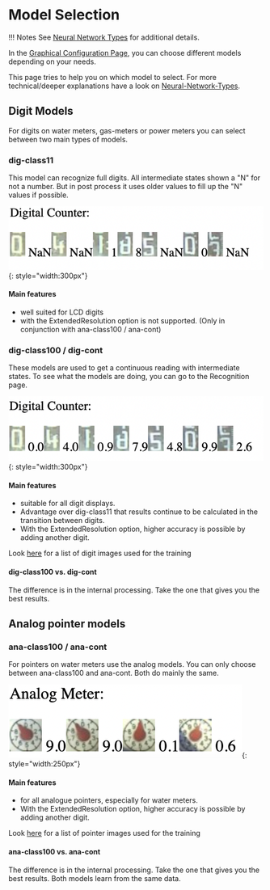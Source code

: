 # Model Selection

!!! Notes
    See [Neural Network Types](../Neural-Network-Types) for additional details.

In the [Graphical Configuration Page](../Graphical-configuration), you can choose different models depending on your needs.

This page tries to help you on which model to select.
For more technical/deeper explanations have a look on [Neural-Network-Types](../Neural-Network-Types).

## Digit Models

For digits on water meters, gas-meters or power meters you can select between two main types of models.

### dig-class11

This model can recognize full digits. All intermediate states shown a "N" for not a number. But in post process it uses older values to fill up the "N" values if possible.

![](img/dig-class11.png){: style="width:300px"}

#### Main features

* well suited for LCD digits
* with the ExtendedResolution option is not supported. (Only in conjunction with ana-class100 / ana-cont)


### dig-class100 / dig-cont

These models are used to get a continuous reading with intermediate states. To see what the models are doing, you can go to the Recognition page.

![](img/dig-class100.png){: style="width:300px"}


#### Main features

* suitable for all digit displays.
* Advantage over dig-class11 that results continue to be calculated in the transition between digits.
* With the ExtendedResolution option, higher accuracy is possible by adding another digit.

Look [here](https://jomjol.github.io/neural-network-digital-counter-readout) for a list of digit images used for the training 

#### dig-class100 vs. dig-cont
The difference is in the internal processing. Take the one that gives you the best results.

## Analog pointer models

### ana-class100 / ana-cont

For pointers on water meters use the analog models. You can only choose between ana-class100 and ana-cont. Both do mainly the same.

![](img/ana-class100.png){: style="width:250px"}

#### Main features

* for all analogue pointers, especially for water meters.
* With the ExtendedResolution option, higher accuracy is possible by adding another digit.

Look [here](https://jomjol.github.io/neural-network-analog-needle-readout/) for a list of pointer images used for the training

#### ana-class100 vs. ana-cont
The difference is in the internal processing. Take the one that gives you the best results. Both models learn from the same data.